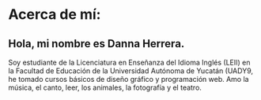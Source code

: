 # Acerca de mí:
## Hola, mi nombre es Danna Herrera.
Soy estudiante de la Licenciatura en Enseñanza del Idioma Inglés (LEII) en la Facultad de Educación de la Universidad Autónoma de Yucatán (UADY9, he tomado cursos básicos de diseño gráfico y programación web. Amo la música, el canto, leer, los animales, la fotografía y el teatro.

<!---
Dash2407/Dash2407 is a ✨ special ✨ repository because its `README.md` (this file) appears on your GitHub profile.
You can click the Preview link to take a look at your changes.
--->
